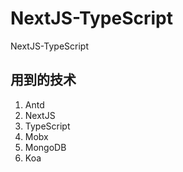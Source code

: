 # NextJS-TypeScript
NextJS-TypeScript

## 用到的技术
1. Antd
2. NextJS
3. TypeScript
4. Mobx
5. MongoDB
6. Koa